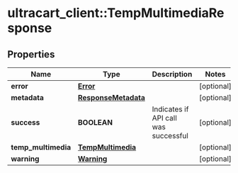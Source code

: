 # ultracart_client::TempMultimediaResponse

## Properties
Name | Type | Description | Notes
------------ | ------------- | ------------- | -------------
**error** | [**Error**](Error.md) |  | [optional] 
**metadata** | [**ResponseMetadata**](ResponseMetadata.md) |  | [optional] 
**success** | **BOOLEAN** | Indicates if API call was successful | [optional] 
**temp_multimedia** | [**TempMultimedia**](TempMultimedia.md) |  | [optional] 
**warning** | [**Warning**](Warning.md) |  | [optional] 


